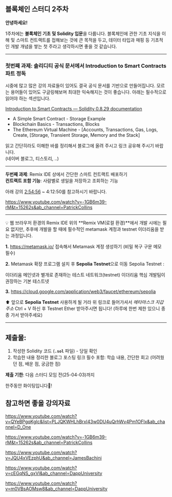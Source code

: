 ## 블록체인 스터디 2주차

**안녕하세요!**

1주차에는 **블록체인 기초 및 Solidity 입문**을 다룹니다.
블록체인에 관한 기초 지식을 이해 및 스마트 컨트랙트를 접해보는 것에 큰 목적을 두고,
데이터 타입과 매핑 등 기초적인 개발 개념을 쌓는 첫 주라고 생각하시면 좋을 것 같습니다.

---

### **첫번째 과제:** 솔리디티 공식 문서에서 **Introduction to Smart Contracts** 파트 정독

시중에 많고 많은 강의 자료들이 있어도 결국 공식 문서를 기반으로 만들어집니다.
모르는 용어들이 있어도 구글링해보며 최대한 익숙해지는 것이 좋습니다.
아래는 필수적으로 읽어야 하는 섹션입니다.

[Introduction to Smart Contracts — Solidity 0.8.29 documentation](https://docs.soliditylang.org/en/v0.8.29/introduction-to-smart-contracts.html)

- A Simple Smart Contract - Storage Example
- Blockchain Basics - Transactions, Blocks
- The Ethereum Virtual Machine - [Accounts, Transactions, Gas, Logs, Create, [Storage, Transient Storage, Memory and the Stack]

읽고 간단히라도 이해한 바를 정리해서 블로그에 올려 주시고 링크 공유해 주시기 바랍니다.  
(네이버 블로그, 티스토리, ..)

---

**두번째 과제**: Remix IDE 상에서 간단한 스마트 컨트랙트 배포하기  
**컨트랙트 포함 기능**: 사람별로 생일을 저장하고 조회하는 기능

아래 강의 [2:54:56](https://www.youtube.com/watch?v=-1GB6m39-rM&t=10496s) ~ 4:12:50를 참고하시기 바랍니다.

https://www.youtube.com/watch?v=-1GB6m39-rM&t=15262s&ab_channel=PatrickCollins

---

💡 웹 브라우저 환경의 Remix IDE 위의 **Remix VM(로컬 환경)**에서 개발 시에는
필요 없지만, 추후에 개발을 할 때에 필수적인 metamask 계정과 testnet 이더리움을 받는 과정입니다.

**1.** https://metamask.io/
접속해서 Metamask 계정 생성하기 (비밀 복구 구문 메모 필수)

**2.** Metamask 확장 프로그램 설치 후 **Sepolia Testnet**으로 이동
Sepolia Testnet :

이더리움 메인넷과 별개로 존재하는 테스트 네트워크(testnet)
이더리움 핵심 개발팀이 권장하는 기본 테스트넷

**3.** https://cloud.google.com/application/web3/faucet/ethereum/sepolia

⬆ 앞으로 **Sepolia Testnet** 사용하게 될 거라 위 링크로 들어가셔서 _메타마스크 지갑 주소_
Ctrl + V 하신 후 Testnet Ether 받아주시면 됩니다! (하루에 한번 제한 있으니 종종 가서 받아주세요)

---

## **제출물**:

1. 작성한 Solidity 코드 (**`.sol`** 파일) - 당일 확인
2. 학습한 내용 정리한 블로그 포스팅 링크
   필수 포함: 학습 내용, 간단한 회고 (어려웠던 점, 배운 점, 궁금한 점)

**제출 기한**: 다음 스터디 모임 전(25-04-03)까지

한주동안 화이팅입니다💨!

## 참고하면 좋을 강의자료

https://www.youtube.com/watch?v=QYeBPgqKgIc&list=PLJQKWHLhBrxI43w0DU4uQrhWv4Pm1OFlx&ab_channel=D_One

https://www.youtube.com/watch?v=-1GB6m39-rM&t=15262s&ab_channel=PatrickCollins

https://www.youtube.com/watch?v=JQU4xVEzphU&ab_channel=JamesBachini

https://www.youtube.com/watch?v=cEGqNS_gxVI&ab_channel=DappUniversity

https://www.youtube.com/watch?v=m0VBsAOMsw8&ab_channel=DappUniversity
